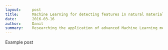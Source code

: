 ```yaml
---
layout:     post
title:      Machine Learning for detecting features in natural materials
date:       2016-03-16
author:     Danil
summary:    Researching the application of advanced Machine Learning methods, specifically deep learning and convolutional neural networks (CNN), for detecting unique features in organic building materials such as wood.
---
```


Example post
